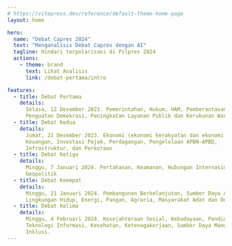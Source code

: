 ```yaml
---
# https://vitepress.dev/reference/default-theme-home-page
layout: home

hero:
  name: "Debat Capres 2024"
  text: "Menganalisis Debat Capres dengan AI"
  tagline: Hindari terpolarisasi di Pilpres 2024
  actions:
    - theme: brand
      text: Lihat Analisis
      link: /debat-pertama/intro

features:
  - title: Debat Pertama
    details:
      Selasa, 12 Desember 2023. Pemerintahan, Hukum, HAM, Pemberantasan Korupsi,
      Penguatan Demokrasi, Peningkatan Layanan Publik dan Kerukunan Warga
  - title: Debat Kedua
    details:
      Jumat, 22 Desember 2023. Ekonomi (ekonomi kerakyatan dan ekonomi digital),
      Keuangan, Investasi Pajak, Perdagangan, Pengelolaan APBN-APBD,
      Infrastruktur, dan Perkotaan
  - title: Debat Ketiga
    details:
      Minggu, 7 Januari 2024. Pertahanan, Keamanan, Hubungan Internasional dan
      Geopolitik
  - title: Debat Keempat
    details:
      Minggu, 21 Januari 2024. Pembangunan Berkelanjutan, Sumber Daya Alam,
      Lingkungan Hidup, Energi, Pangan, Agraria, Masyarakat Adat dan Desa
  - title: Debat Kelima
    details:
      Minggu, 4 Februari 2024. Kesejahteraan Sosial, Kebudayaan, Pendidikan,
      Teknologi Informasi, Kesehatan, Ketenagakerjaan, Sumber Daya Manusia, dan
      Inklusi.
---
```

